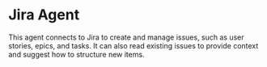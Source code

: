 # Jira Agent

This agent connects to Jira to create and manage issues, such as user stories, epics, and tasks. It can also read existing issues to provide context and suggest how to structure new items.
